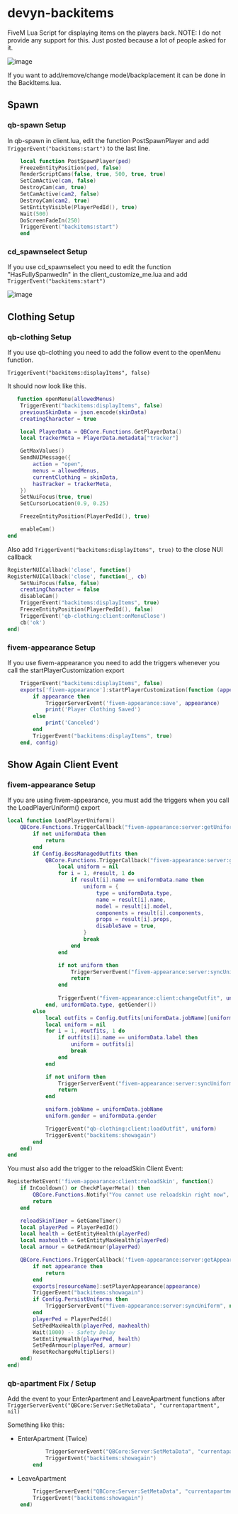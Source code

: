 # devyn-backitems
FiveM Lua Script for displaying items on the players back.
NOTE: I do not provide any support for this. Just posted because a lot of people asked for it.

![image](https://user-images.githubusercontent.com/7463741/154128851-a8325962-1ef3-4a08-ad5e-048dcb0e023b.png)

If you want to add/remove/change model/backplacement it can be done in the BackItems.lua.

## Spawn    

### qb-spawn Setup

In qb-spawn in client.lua, edit the function PostSpawnPlayer and add ```TriggerEvent("backitems:start")``` to the last line.

```lua
    local function PostSpawnPlayer(ped)
    FreezeEntityPosition(ped, false)
    RenderScriptCams(false, true, 500, true, true)
    SetCamActive(cam, false)
    DestroyCam(cam, true)
    SetCamActive(cam2, false)
    DestroyCam(cam2, true)
    SetEntityVisible(PlayerPedId(), true)
    Wait(500)
    DoScreenFadeIn(250)
    TriggerEvent("backitems:start")
    end
```

### cd_spawnselect Setup

If you use cd_spawnselect you need to edit the function "HasFullySpanwedIn" in the client_customize_me.lua and add ```TriggerEvent("backitems:start")```

![image](https://user-images.githubusercontent.com/7463741/154318777-3c59ce86-47c6-4f11-b51e-5df52666ed10.png)

## Clothing Setup

### qb-clothing Setup

If you use qb-clothing you need to add the follow event to the openMenu function.

```TriggerEvent("backitems:displayItems", false)``` 

It should now look like this.

```lua
   function openMenu(allowedMenus)
    TriggerEvent("backitems:displayItems", false)
    previousSkinData = json.encode(skinData)
    creatingCharacter = true

    local PlayerData = QBCore.Functions.GetPlayerData()
    local trackerMeta = PlayerData.metadata["tracker"]

    GetMaxValues()
    SendNUIMessage({
        action = "open",
        menus = allowedMenus,
        currentClothing = skinData,
        hasTracker = trackerMeta,
    })
    SetNuiFocus(true, true)
    SetCursorLocation(0.9, 0.25)

    FreezeEntityPosition(PlayerPedId(), true)

    enableCam()
end
```

Also add ```TriggerEvent("backitems:displayItems", true)``` to the close NUI callback
```lua
RegisterNUICallback('close', function()
RegisterNUICallback('close', function(_, cb)
    SetNuiFocus(false, false)
    creatingCharacter = false
    disableCam()
    TriggerEvent("backitems:displayItems", true)
    FreezeEntityPosition(PlayerPedId(), false)
    TriggerEvent('qb-clothing:client:onMenuClose')
    cb('ok')
end)
```

### fivem-appearance Setup

If you use fivem-appearance you need to add the triggers whenever you call the startPlayerCustomization export

```lua	
	TriggerEvent("backitems:displayItems", false)
	exports['fivem-appearance']:startPlayerCustomization(function (appearance)
		if appearance then
			TriggerServerEvent('fivem-appearance:save', appearance)
			print('Player Clothing Saved')
		else
			print('Canceled')
		end
		TriggerEvent("backitems:displayItems", true)
	end, config)
 ```

## Show Again Client Event

### fivem-appearance Setup

If you are using fivem-appearance, you must add the triggers when you call the LoadPlayerUniform() export

```lua
local function LoadPlayerUniform()
    QBCore.Functions.TriggerCallback("fivem-appearance:server:getUniform", function(uniformData)
        if not uniformData then
            return
        end
        if Config.BossManagedOutfits then
            QBCore.Functions.TriggerCallback("fivem-appearance:server:getManagementOutfits", function(result)
                local uniform = nil
                for i = 1, #result, 1 do
                    if result[i].name == uniformData.name then
                        uniform = {
                            type = uniformData.type,
                            name = result[i].name,
                            model = result[i].model,
                            components = result[i].components,
                            props = result[i].props,
                            disableSave = true,
                        }
                        break
                    end
                end

                if not uniform then
                    TriggerServerEvent("fivem-appearance:server:syncUniform", nil) -- Uniform doesn't exist anymore
                    return
                end
    
                TriggerEvent("fivem-appearance:client:changeOutfit", uniform)
            end, uniformData.type, getGender())
        else
            local outfits = Config.Outfits[uniformData.jobName][uniformData.gender]
            local uniform = nil
            for i = 1, #outfits, 1 do
                if outfits[i].name == uniformData.label then
                    uniform = outfits[i]
                    break
                end
            end

            if not uniform then
                TriggerServerEvent("fivem-appearance:server:syncUniform", nil) -- Uniform doesn't exist anymore
                return
            end

            uniform.jobName = uniformData.jobName
            uniform.gender = uniformData.gender

            TriggerEvent("qb-clothing:client:loadOutfit", uniform)
            TriggerEvent("backitems:showagain")
        end
    end)
end
```

You must also add the trigger to the reloadSkin Client Event:

```lua
RegisterNetEvent('fivem-appearance:client:reloadSkin', function()
    if InCooldown() or CheckPlayerMeta() then
        QBCore.Functions.Notify("You cannot use reloadskin right now", "error")
        return
    end

    reloadSkinTimer = GetGameTimer()
    local playerPed = PlayerPedId()
    local health = GetEntityHealth(playerPed)
    local maxhealth = GetEntityMaxHealth(playerPed)
    local armour = GetPedArmour(playerPed)

    QBCore.Functions.TriggerCallback('fivem-appearance:server:getAppearance', function(appearance)
        if not appearance then
            return
        end
        exports[resourceName]:setPlayerAppearance(appearance)
        TriggerEvent("backitems:showagain")
        if Config.PersistUniforms then
            TriggerServerEvent("fivem-appearance:server:syncUniform", nil)
        end
        playerPed = PlayerPedId()
        SetPedMaxHealth(playerPed, maxhealth)
        Wait(1000) -- Safety Delay
        SetEntityHealth(playerPed, health)
        SetPedArmour(playerPed, armour)
        ResetRechargeMultipliers()
    end)
end)
```

### qb-apartment Fix / Setup

Add the event to your EnterApartment and LeaveApartment functions after ```TriggerServerEvent("QBCore:Server:SetMetaData", "currentapartment", nil)```

Something like this:

* EnterApartment (Twice)
```lua
            TriggerServerEvent("QBCore:Server:SetMetaData", "currentapartment", CurrentApartment)
            TriggerEvent("backitems:showagain")
        end
```

* LeaveApartment
```lua
        TriggerServerEvent("QBCore:Server:SetMetaData", "currentapartment", nil)
        TriggerEvent("backitems:showagain")
    end)
```
